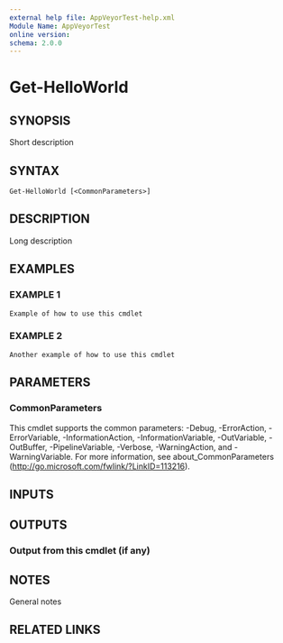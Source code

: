 ```yaml
---
external help file: AppVeyorTest-help.xml
Module Name: AppVeyorTest
online version:
schema: 2.0.0
---
```


# Get-HelloWorld

## SYNOPSIS
Short description

## SYNTAX

```
Get-HelloWorld [<CommonParameters>]
```

## DESCRIPTION
Long description

## EXAMPLES

### EXAMPLE 1
```
Example of how to use this cmdlet
```

### EXAMPLE 2
```
Another example of how to use this cmdlet
```

## PARAMETERS

### CommonParameters
This cmdlet supports the common parameters: -Debug, -ErrorAction, -ErrorVariable, -InformationAction, -InformationVariable, -OutVariable, -OutBuffer, -PipelineVariable, -Verbose, -WarningAction, and -WarningVariable.
For more information, see about_CommonParameters (http://go.microsoft.com/fwlink/?LinkID=113216).

## INPUTS

## OUTPUTS

### Output from this cmdlet (if any)
## NOTES
General notes

## RELATED LINKS
